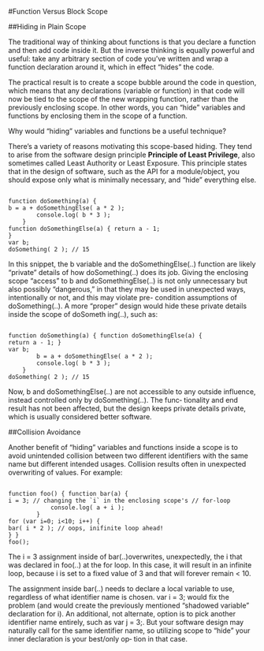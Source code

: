 #Function Versus Block Scope

##Hiding in Plain Scope

The traditional way of thinking about functions is that you declare a function and then add code inside it. But the inverse thinking is equally powerful and useful: take any arbitrary section of code you’ve written and wrap a function declaration around it, which in effect “hides” the code.

The practical result is to create a scope bubble around the code in question, which means that any declarations (variable or function) in that code will now be tied to the scope of the new wrapping function, rather than the previously enclosing scope. In other words, you can
“hide” variables and functions by enclosing them in the scope of a function.

Why would “hiding” variables and functions be a useful technique?

There’s a variety of reasons motivating this scope-based hiding. They tend to arise from the software design principle **Principle of Least Privilege**, also sometimes called Least Authority or Least Exposure. This principle states that in the design of software, such as the API for a module/object, you should expose only what is minimally necessary, and “hide” everything else.

```JS

function doSomething(a) {
b = a + doSomethingElse( a * 2 );
        console.log( b * 3 );
    }
function doSomethingElse(a) { return a - 1;
}
var b;
doSomething( 2 ); // 15

```

In this snippet, the b variable and the doSomethingElse(..) function are likely “private” details of how doSomething(..) does its job. Giving the enclosing scope “access” to b and doSomethingElse(..) is not only unnecessary but also possibly “dangerous,” in that they may be used in unexpected ways, intentionally or not, and this may violate pre- condition assumptions of doSomething(..). A more “proper” design would hide these private details inside the scope of doSometh ing(..), such as:

```JS

function doSomething(a) { function doSomethingElse(a) {
return a - 1; }
var b;
        b = a + doSomethingElse( a * 2 );
        console.log( b * 3 );
    }
doSomething( 2 ); // 15

```

Now, b and doSomethingElse(..) are not accessible to any outside influence, instead controlled only by doSomething(..). The func‐ tionality and end result has not been affected, but the design keeps private details private, which is usually considered better software.

##Collision Avoidance

Another benefit of “hiding” variables and functions inside a scope is to avoid unintended collision between two different identifiers with the same name but different intended usages. Collision results often in unexpected overwriting of values.
For example:

```JS

function foo() { function bar(a) {
i = 3; // changing the `i` in the enclosing scope's // for-loop
            console.log( a + i );
        }
for (var i=0; i<10; i++) {
bar( i * 2 ); // oops, inifinite loop ahead!
} }
foo();

```
The i = 3 assignment inside of bar(..)overwrites, unexpectedly, the i that was declared in foo(..) at the for loop. In this case, it will result in an infinite loop, because i is set to a fixed value of 3 and that will forever remain < 10.

The assignment inside bar(..) needs to declare a local variable to use, regardless of what identifier name is chosen. var i = 3; would fix the problem (and would create the previously mentioned “shadowed variable” declaration for i). An additional, not alternate, option is to pick another identifier name entirely, such as var j = 3;. But your software design may naturally call for the same identifier name, so utilizing scope to “hide” your inner declaration is your best/only op‐ tion in that case.















